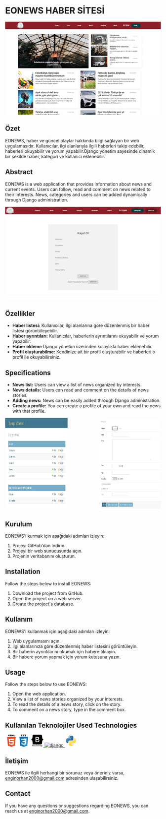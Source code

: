 # EONEWS HABER SİTESİ
<img src="img/1.jpg" width="100%" height="300" alt="Anasayfa">

## Özet
EONEWS, haber ve güncel olaylar hakkında bilgi sağlayan bir web uygulamasıdır. Kullanıcılar, ilgi alanlarıyla ilgili haberleri takip edebilir, haberleri okuyabilir ve yorum yapabilir.Django yönetim sayesinde dinamik bir şekilde haber, kategori ve kullanıcı eklenebilir.

## Abstract
EONEWS is a web application that provides information about news and current events. Users can follow, read and comment on news related to their interests. News, categories and users can be added dynamically through Django administration.

<img src="img/3.jpg" width="100%" height="300" alt="Kayıt ol">

## Özellikler
-   **Haber listesi:**  Kullanıcılar, ilgi alanlarına göre düzenlenmiş bir haber listesi görüntüleyebilir.
-   **Haber ayrıntıları:**  Kullanıcılar, haberlerin ayrıntılarını okuyabilir ve yorum yapabilir.
-  	**Haber ekleme** Django yönetim üzerinden kolaylıkla haber eklenebilir.
-   **Profil oluşturabilme:** Kendinize ait bir profil oluşturabilir ve haberleri o profil ile okuyabilirsiniz.

## Specifications
- **News list:** Users can view a list of news organized by interests.
- **News details:** Users can read and comment on the details of news stories.
- **Adding news:** News can be easily added through Django administration.
- **Create a profile:** You can create a profile of your own and read the news with that profile.

<div style="display: flex; justify-content: space-between;"> 
<img src="img/4.jpg" width="40%" height="300" alt="Django Yönetim">
<img src="img/5.jpg" width="40%" height="300" alt="Django Haber Ekleme">
</div>

## Kurulum
EONEWS'i kurmak için aşağıdaki adımları izleyin:

1.  Projeyi GitHub'dan indirin.
2.  Projeyi bir web sunucusunda açın.
3.  Projenin veritabanını oluşturun.

## Installation
Follow the steps below to install EONEWS:

1. Download the project from GitHub.
2. Open the project on a web server.
3. Create the project's database.

## Kullanım
EONEWS'i kullanmak için aşağıdaki adımları izleyin:
1.  Web uygulamasını açın.
2.  İlgi alanlarınıza göre düzenlenmiş haber listesini görüntüleyin.
3.  Bir haberin ayrıntılarını okumak için habere tıklayın.
4.  Bir habere yorum yapmak için yorum kutusuna yazın.

## Usage
Follow the steps below to use EONEWS:
1. Open the web application.
2. View a list of news stories organized by your interests.
3. To read the details of a news story, click on the story.
4. To comment on a news story, type in the comment box.

## Kullanılan Teknolojiler Used Technologies
<p align="left"><img src="https://raw.githubusercontent.com/devicons/devicon/master/icons/html5/html5-original-wordmark.svg" alt="html5" width="40" height="40"/><img src="https://raw.githubusercontent.com/devicons/devicon/master/icons/css3/css3-original-wordmark.svg" alt="css3" width="40" height="40"/> </a> <a href="https://getbootstrap.com" target="_blank" rel="noreferrer"> <img src="https://raw.githubusercontent.com/devicons/devicon/master/icons/bootstrap/bootstrap-plain-wordmark.svg" alt="bootstrap" width="40" height="40"/> </a>  <a href="https://www.djangoproject.com/" target="_blank" rel="noreferrer"> <img src="https://cdn.worldvectorlogo.com/logos/django.svg" alt="django" width="40" height="40"/> </a>  <a href="https://www.python.org" target="_blank" rel="noreferrer"> <img src="https://raw.githubusercontent.com/devicons/devicon/master/icons/python/python-original.svg" alt="python" width="40" height="40"/> </a></p>

## İletişim
EONEWS ile ilgili herhangi bir sorunuz veya öneriniz varsa, enginorhan2000@gmail.com adresinden ulaşabilirsiniz.

## Contact
If you have any questions or suggestions regarding EONEWS, you can reach us at enginorhan2000@gmail.com.